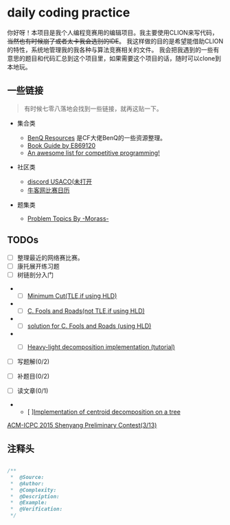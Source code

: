 # daily coding practice

你好呀！本项目是我个人编程竞赛用的编辑项目。我主要使用CLION来写代码，~~当然也有时候崩了或者太卡我会选别的IDE~~。
我这样做的目的是希望能借助CLION的特性，系统地管理我的我各种与算法竞赛相关的文件。
我会把我遇到的一些有意思的题目和代码汇总到这个项目里，如果需要这个项目的话，随时可以clone到本地玩。


## 一些链接

> 有时候七零八落地会找到一些链接，就再这贴一下。

- 集合类
    - [BenQ Resources](https://github.com/bqi343/USACO/tree/master/Resources)
    是CF大佬BenQ的一些资源整理。
    - [Book Guide by E869120](https://u.teknik.io/3yVBr.pdf)
    - [An awesome list for competitive programming!](https://codeforces.com/blog/entry/23054)

- 社区类
    - [discord USACO(未打开](https://media.discordapp.net/attachments/551903374715387905/630928966118670337/unknown.png?width=789&height=443)
    - [牛客网比赛日历](https://ac.nowcoder.com/acm/contest/calendar)
    
- 题集类
    - [Problem Topics By -Morass-](https://codeforces.com/blog/entry/55274)



## TODOs

- [ ] 整理最近的网络赛比赛。
- [ ] 康托展开练习题
- [ ] 树链剖分入门
- - [ ] [Minimum Cut(TLE,if using HLD)](https://nanti.jisuanke.com/t/41168) 
- - [ ] [C. Fools and Roads(not TLE,if using HLD)](https://codeforces.com/problemset/problem/191/C)
- - [ ] [solution for C. Fools and Roads (using HLD)](https://www.cnblogs.com/yxwkf/p/5173773.html)
- - [ ] [Heavy-light decomposition implementation (tutorial)](https://codeforces.com/blog/entry/22072)


- [ ] 写题解(0/2)

[//]: # (
    todo: 写题解 https://nanti.jisuanke.com/t/41414
    todo: 写题解 https://codeforc.es/problemset/problem/750/E
)
- [ ] 补题目(0/2)

[//]: # (
    todo: https://codeforces.com/problemset/problem/963/D
    todo: https://nanti.jisuanke.com/t/41415
    todo: 有色图/计数/群论？ https://www.luogu.org/problemnew/solution/P4128
)
- [ ] 读文章(0/1)
- - [ ][Implementation of centroid decomposition on a tree](https://codeforces.com/blog/entry/58025)




[ACM-ICPC 2015 Shenyang Preliminary Contest(3/13)](https://www.jisuanke.com/contest/3112?view=challenges)

## 注释头

```cpp

/**
 *  @Source:
 *  @Author:
 *  @Complexity: 
 *  @Description:
 *  @Example:
 *  @Verification:
 */
```




